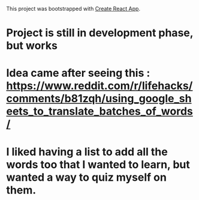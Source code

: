 This project was bootstrapped with [Create React App](https://github.com/facebook/create-react-app).

# Project is still in development phase, but works

# Idea came after seeing this : https://www.reddit.com/r/lifehacks/comments/b81zqh/using_google_sheets_to_translate_batches_of_words/

# I liked having a list to add all the words too that I wanted to learn, but wanted a way to quiz myself on them.